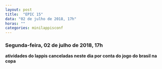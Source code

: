 ```yaml
---
layout: post
title:  "EPIC 15"
data: "02 de julho de 2018, 17h"
horas: ""
categories: minilappisconf
---
```


### Segunda-feira, 02 de julho de 2018, 17h

**atividades do lappis canceladas neste dia por conta do jogo do brasil na copa**
